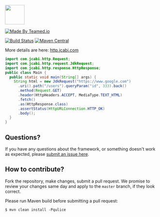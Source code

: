 <img src="http://img.jcabi.com/logo-square.png" width="64px" height="64px" />

[![Made By Teamed.io](http://img.teamed.io/btn.svg)](http://www.teamed.io)

[![Build Status](https://travis-ci.org/jcabi/jcabi-http.svg?branch=master)](https://travis-ci.org/jcabi/jcabi-http)
[![Maven Central](https://maven-badges.herokuapp.com/maven-central/com.jcabi/jcabi-http/badge.svg)](https://maven-badges.herokuapp.com/maven-central/com.jcabi/jcabi-http)

More details are here: [http.jcabi.com](http://http.jcabi.com/index.html)

```java
import com.jcabi.http.Request;
import com.jcabi.http.request.JdkRequest;
import com.jcabi.http.response.HttpResponse;
public class Main {
  public static void main(String[] args) {
    String html = new JdkRequest("https://www.google.com")
      .uri().path("/users").queryParam("id", 333).back()
      .method(Request.GET)
      .header(HttpHeaders.ACCEPT, MediaType.TEXT_HTML)
      .fetch()
      .as(HttpResponse.class)
      .assertStatus(HttpURLConnection.HTTP_OK)
      .body();
  }
}
```

## Questions?

If you have any questions about the framework, or something doesn't work as expected,
please [submit an issue here](https://github.com/jcabi/jcabi-http/issues/new).

## How to contribute?

Fork the repository, make changes, submit a pull request.
We promise to review your changes same day and apply to
the `master` branch, if they look correct.

Please run Maven build before submitting a pull request:

```
$ mvn clean install -Pqulice
```
